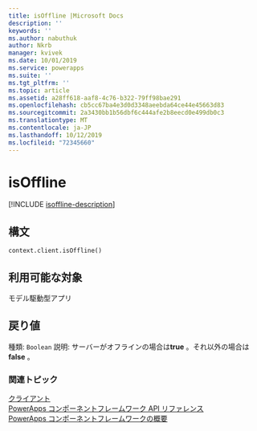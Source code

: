 ```yaml
---
title: isOffline |Microsoft Docs
description: ''
keywords: ''
ms.author: nabuthuk
author: Nkrb
manager: kvivek
ms.date: 10/01/2019
ms.service: powerapps
ms.suite: ''
ms.tgt_pltfrm: ''
ms.topic: article
ms.assetid: a28ff618-aaf8-4c76-b322-79ff98bae291
ms.openlocfilehash: cb5cc67ba4e3d0d3348aeebda64ce44e45663d83
ms.sourcegitcommit: 2a3430bb1b56dbf6c444afe2b8eecd0e499db0c3
ms.translationtype: MT
ms.contentlocale: ja-JP
ms.lasthandoff: 10/12/2019
ms.locfileid: "72345660"
---
```

# <a name="isoffline"></a>isOffline

[!INCLUDE [isoffline-description](includes/isoffline-description.md)]

## <a name="syntax"></a>構文

`context.client.isOffline()`

## <a name="available-for"></a>利用可能な対象

モデル駆動型アプリ

## <a name="return-value"></a>戻り値

種類: `Boolean` 説明: サーバーがオフラインの場合は**true** 。それ以外の場合は**false** 。

### <a name="related-topics"></a>関連トピック

[クライアント](../client.md)<br/>
[PowerApps コンポーネントフレームワーク API リファレンス](../../reference/index.md)<br/>
[PowerApps コンポーネントフレームワークの概要](../../overview.md)
